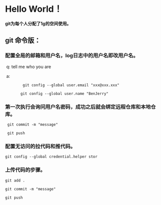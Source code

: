 # **Hello World！**

**git为每个人分配了1g的空间使用。**

## git 命令版：

### 配置全局的邮箱和用户名，log日志中的用户名即改用户名。

​	q: tell me who you are

​	a: 

```
		git config --global user.email "xxx@xxx.xxx"

​	    git config --global user.name "BenJerry"
```

###  第一次执行会询问用户名密码，成功之后就会绑定远程仓库和本地仓库。

```
 git commit -m "message"

 git push
```

### 配置无访问的拉代码和推代码。

```
git config --global credential.helper stor
```

### 上传代码的步骤。

```
git add .

git commit -m "message"

git push
```

